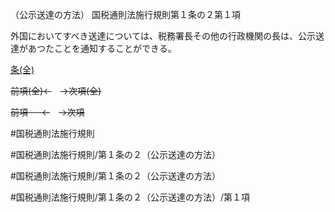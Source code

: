 （公示送達の方法）
国税通則法施行規則第１条の２第１項

外国においてすべき送達については、税務署長その他の行政機関の長は、公示送達があつたことを通知することができる。

[条(全)](国税通則法施行規則＿第１条の２_.md)

~~前項(全)←~~　~~→次項(全)~~

~~前項 　 ←~~　~~→次項~~



#国税通則法施行規則

#国税通則法施行規則/第１条の２（公示送達の方法）

#国税通則法施行規則/第１条の２（公示送達の方法）

#国税通則法施行規則/第１条の２（公示送達の方法）/第１項

